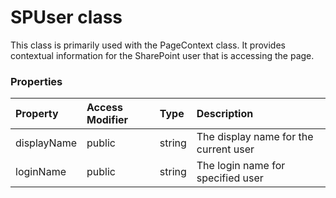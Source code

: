 # SPUser class

This class is primarily used with the PageContext class. It provides contextual information 
for the SharePoint user that is accessing the page. 



### Properties

| Property	   | Access Modifier | Type	| Description|
|:-------------|:----|:-------|:-----------|
|displayName      | public | string | The display name for the current user |
|loginName      | public | string | The login name for specified user |





